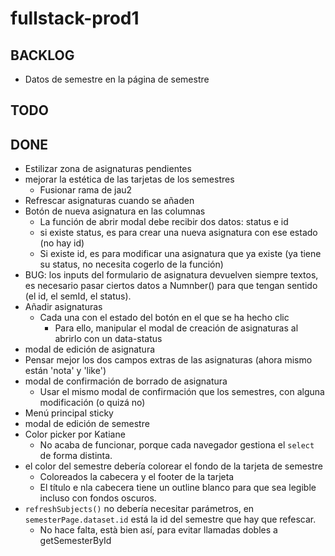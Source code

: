 # fullstack-prod1

## BACKLOG
* Datos de semestre en la página de semestre

## TODO

## DONE
* Estilizar zona de asignaturas pendientes
* mejorar la estética de las tarjetas de los semestres
    * Fusionar rama de jau2
* Refrescar asignaturas cuando se añaden
* Botón de nueva asignatura en las columnas
    * La función de abrir modal debe recibir dos datos: status e id
    * si existe status, es para crear una nueva asignatura con ese estado (no hay id)
    * Si existe id, es para modificar una asignatura que ya existe (ya tiene su status, no necesita cogerlo de la función)
* BUG: los inputs del formulario de asignatura devuelven siempre textos, es necesario pasar ciertos datos a Numnber() para que tengan sentido (el id, el semId, el status).
* Añadir asignaturas
    * Cada una con el estado del botón en el que se ha hecho clic
        * Para ello, manipular el modal de creación de asignaturas al abrirlo con un data-status
* modal de edición de asignatura
* Pensar mejor los dos campos extras de las asignaturas (ahora mismo están 'nota' y 'like')
* modal de confirmación de borrado de asignatura
    * Usar el mismo modal de confirmación que los semestres, con alguna modificación (o quizá no)
* Menú principal sticky
* modal de edición de semestre
* Color picker por Katiane
    * No acaba de funcionar, porque cada navegador gestiona el `select` de forma distinta.
* el color del semestre debería colorear el fondo de la tarjeta de semestre
    * Coloreados la cabecera y el footer de la tarjeta
    * El título e nla cabecera tiene un outline blanco para que sea legible incluso con fondos oscuros.
* `refreshSubjects()` no debería necesitar parámetros, en `semesterPage.dataset.id` está la id del semestre que hay que refescar.
    * No hace falta, està bien así, para evitar llamadas dobles a getSemesterById
